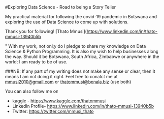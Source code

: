 #Exploring Data Science - Road to being a Story Teller

My practical material for following the covid-19 pandemic in Botswana and exploring the use of Data Science to come up with solutions.

Thank you for following!
[Thato Mmusi](https://www.linkedin.com/in/thato-mmusi-13940b5b

" With my work, not onl;y do I pledge to share my knowledge on Data Science & Python Programming. It is also my wish to help businesses along the way. Should it be Botswana, South Africa, Zimbabwe or anywhere in the world; I am ready to be of use. 

###NB: If any part of my writing does not make any sense or clear, then it means I am not doing it right. Feel free to conatct me at mmusi2010@gmail.com or thatommusi@bonala.biz (use both)

 You can also follow me on
 
 - kaggle - https://www.kaggle.com/thatommusi 
 - LinkedIn Profile- https://www.linkedin.com/in/thato-mmusi-13940b5b
 - Twitter: https://twitter.com/mmusi_thato
